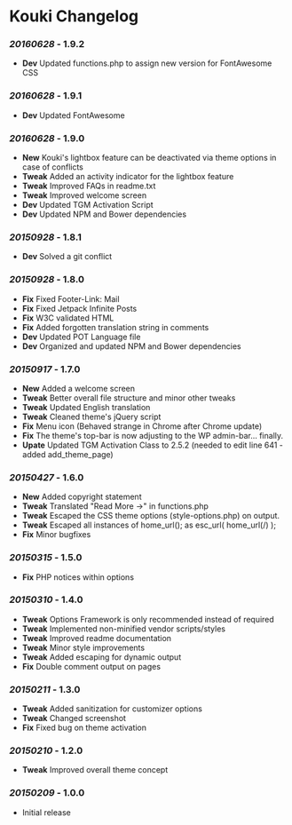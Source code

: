 # Kouki Changelog

### *20160628* - 1.9.2
* **Dev** Updated functions.php to assign new version for FontAwesome CSS

### *20160628* - 1.9.1
* **Dev** Updated FontAwesome

### *20160628* - 1.9.0
* **New** Kouki's lightbox feature can be deactivated via theme options in case of conflicts
* **Tweak** Added an activity indicator for the lightbox feature
* **Tweak** Improved FAQs in readme.txt
* **Tweak** Improved welcome screen
* **Dev** Updated TGM Activation Script
* **Dev** Updated NPM and Bower dependencies

### *20150928* - 1.8.1
* **Dev** Solved a git conflict

### *20150928* - 1.8.0
* **Fix** Fixed Footer-Link: Mail
* **Fix** Fixed Jetpack Infinite Posts
* **Fix** W3C validated HTML
* **Fix** Added forgotten translation string in comments
* **Dev** Updated POT Language file
* **Dev** Organized and updated NPM and Bower dependencies

### *20150917* - 1.7.0
* **New** Added a welcome screen
* **Tweak** Better overall file structure and minor other tweaks
* **Tweak** Updated English translation
* **Tweak** Cleaned theme's jQuery script
* **Fix** Menu icon (Behaved strange in Chrome after Chrome update)
* **Fix** The theme's top-bar is now adjusting to the WP admin-bar... finally.
* **Upate** Updated TGM Activation Class to 2.5.2 (needed to edit line 641 - added add_theme_page)

### *20150427* - 1.6.0
* **New** Added copyright statement
* **Tweak** Translated "Read More &rarr;" in functions.php
* **Tweak** Escaped the CSS theme options (style-options.php) on output.
* **Tweak** Escaped all instances of home_url(); as esc_url( home_url(/) );
* **Fix** Minor bugfixes

### *20150315* - 1.5.0
* **Fix** PHP notices within options

### *20150310* - 1.4.0
* **Tweak** Options Framework is only recommended instead of required
* **Tweak** Implemented non-minified vendor scripts/styles
* **Tweak** Improved readme documentation
* **Tweak** Minor style improvements
* **Tweak** Added escaping for dynamic output
* **Fix** Double comment output on pages

### *20150211* - 1.3.0
* **Tweak** Added sanitization for customizer options
* **Tweak** Changed screenshot
* **Fix** Fixed bug on theme activation

### *20150210* - 1.2.0
* **Tweak** Improved overall theme concept

### *20150209* - 1.0.0
* Initial release

